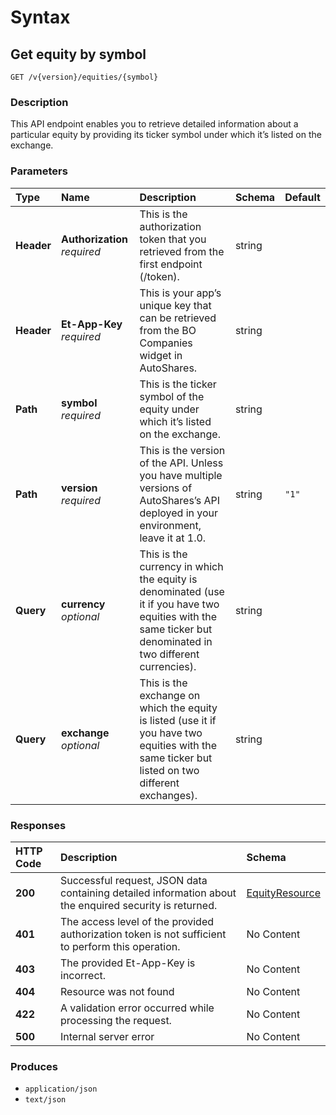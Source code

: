 # Syntax

## Get equity by symbol

```text
GET /v{version}/equities/{symbol}
```

### Description

This API endpoint enables you to retrieve detailed information about a particular equity by providing its ticker symbol under which it’s listed on the exchange.

### Parameters

| Type | Name | Description | Schema | Default |
| :--- | :--- | :--- | :--- | :--- |
| **Header** | **Authorization**   _required_ | This is the authorization token that you retrieved from the first endpoint \(/token\). | string |  |
| **Header** | **Et-App-Key**   _required_ | This is your app’s unique key that can be retrieved from the BO Companies widget in AutoShares. | string |  |
| **Path** | **symbol**   _required_ | This is the ticker symbol of the equity under which it’s listed on the exchange. | string |  |
| **Path** | **version**   _required_ | This is the version of the API. Unless you have multiple versions of AutoShares’s API deployed in your environment, leave it at 1.0. | string | `"1"` |
| **Query** | **currency**   _optional_ | This is the currency in which the equity is denominated \(use it if you have two equities with the same ticker but denominated in two different currencies\). | string |  |
| **Query** | **exchange**   _optional_ | This is the exchange on which the equity is listed \(use it if you have two equities with the same ticker but listed on two different exchanges\). | string |  |

### Responses

| HTTP Code | Description | Schema |
| :--- | :--- | :--- |
| **200** | Successful request, JSON data containing detailed information about the enquired security is returned. | [EquityResource](securities_getequitybysymbol.md#equityresource) |
| **401** | The access level of the provided authorization token is not sufficient to perform this operation. | No Content |
| **403** | The provided Et-App-Key is incorrect. | No Content |
| **404** | Resource was not found | No Content |
| **422** | A validation error occurred while processing the request. | No Content |
| **500** | Internal server error | No Content |

### Produces

* `application/json`
* `text/json`

